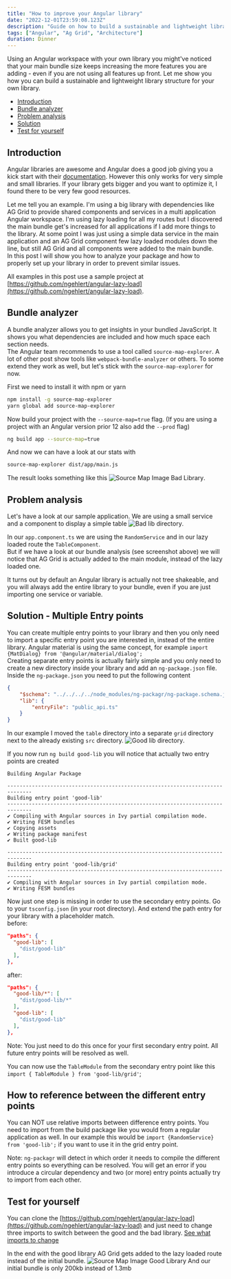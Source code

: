 ```yaml
---
title: "How to improve your Angular library"
date: "2022-12-01T23:59:08.123Z"
description: "Guide on how to build a sustainable and lightweight library structure for your own Angular library"
tags: ["Angular", "Ag Grid", "Architecture"]
duration: Dinner
---
```


Using an Angular workspace with your own library you might've noticed that your main bundle size keeps increasing the more features you are adding - even if you 
are not using all features up front. Let me show you how you can build a sustainable and lightweight library structure for your own library.

- [Introduction](#introduction)
- [Bundle analyzer](#bundle-analyzer)
- [Problem analysis](#problem-analysis)
- [Solution](#solution---multiple-entry-points)
- [Test for yourself](#test-for-yourself)

## Introduction
Angular libraries are awesome and Angular does a good job giving you a kick start with their [documentation](https://angular.io/guide/creating-libraries). 
However this only works for very simple and small libraries. If your library gets bigger and you want to optimize it, I found 
there to be very few good resources.  

Let me tell you an example. I'm using a big library with dependencies like AG Grid to provide shared components and services 
in a multi application Angular workspace. I'm using lazy loading for all my routes but I discovered the main bundle get's increased 
for all applications if I add more things to the library. At some point I was just using a simple data service in the main 
application and an AG Grid component few lazy loaded modules down the line, but still AG Grid and all components were added to the 
main bundle.  
In this post I will show you how to analyze your package and how to properly set up your library in order to prevent similar issues.

All examples in this post use a sample project at [https://github.com/ngehlert/angular-lazy-load](https://github.com/ngehlert/angular-lazy-load).

## Bundle analyzer
A bundle analyzer allows you to get insights in your bundled JavaScript. It shows you what dependencies are included and how much space 
each section needs.  
The Angular team recommends to use a tool called `source-map-explorer`. A lot of other post show tools like `webpack-bundle-analyzer`
or others. To some extend they work as well, but let's stick with the `source-map-explorer` for now. 

First we need to install it with npm or yarn
```bash
npm install -g source-map-explorer
yarn global add source-map-explorer
```

Now build your project with the `--source-map=true` flag. (If you are using a project with an Angular version prior 12 also add the `--prod` flag) 
```bash
ng build app --source-map=true
```
And now we can have a look at our stats with 
```bash
source-map-explorer dist/app/main.js
```
The result looks something like this ![Source Map Image Bad Library](./source-map-image-bad-lib.png). 

## Problem analysis
Let's have a look at our sample application. We are using a small service and a component to display a simple table ![Bad lib directory](./bad-lib-directory.png).

In our `app.component.ts` we are using the `RandomService` and in our lazy loaded route the `TableComponent`.  
But if we have a look at our bundle analysis (see screenshot above) we will notice that AG Grid is actually added to the main module, instead of the lazy loaded one.

It turns out by default an Angular library is actually not tree shakeable, and you will always add the entire library to your bundle, even if you are just 
importing one service or variable. 

## Solution - Multiple Entry points
You can create multiple entry points to your library and then you only need to import a specific entry point you are interested in, instead of the entire library. 
Angular material is using the same concept, for example `import {MatDialog} from '@angular/material/dialog';`  
Creating separate entry points is actually fairly simple and you only need to create a new directory inside your library and add an `ng-package.json` file. 
Inside the `ng-package.json` you need to put the following content
```json
{
    "$schema": "../../../../node_modules/ng-packagr/ng-package.schema.json",
    "lib": {
        "entryFile": "public_api.ts"
    }
}
```
In our example I moved the `table` directory into a separate `grid` directory next to the already existing `src` directory. ![Good lib directory](./good-lib-directory.png).

If you now run `ng build good-lib` you will notice that actually two entry points are created
```
Building Angular Package

------------------------------------------------------------------------------
Building entry point 'good-lib'
------------------------------------------------------------------------------
✔ Compiling with Angular sources in Ivy partial compilation mode.
✔ Writing FESM bundles
✔ Copying assets
✔ Writing package manifest
✔ Built good-lib

------------------------------------------------------------------------------
Building entry point 'good-lib/grid'
------------------------------------------------------------------------------
✔ Compiling with Angular sources in Ivy partial compilation mode.
✔ Writing FESM bundles
```
Now just one step is missing in order to use the secondary entry points. Go to your `tsconfig.json` (in your root directory). And extend the path entry for your library with a 
placeholder match.  
before:
```json
"paths": {
  "good-lib": [
    "dist/good-lib"
  ],
},
```
after:
```json
"paths": {
  "good-lib/*": [
    "dist/good-lib/*"
  ],
  "good-lib": [
    "dist/good-lib"
  ],
},
```
Note: You just need to do this once for your first secondary entry point. All future entry points will be resolved as well.

You can now use the `TableModule` from the secondary entry point like this `import { TableModule } from 'good-lib/grid'`;

## How to reference between the different entry points
You can NOT use relative imports between difference entry points. You need to import from the build package like you would from a regular application 
as well. In our example this would be `import {RandomService} from 'good-lib';` if you want to use it in the grid entry point.

Note: `ng-packagr` will detect in which order it needs to compile the different entry points so everything can be resolved. You will get an 
error if you introduce a circular dependency and two (or more) entry points actually try to import from each other.

## Test for yourself
You can clone the [https://github.com/ngehlert/angular-lazy-load](https://github.com/ngehlert/angular-lazy-load) and just need to change three imports
to switch between the good and the bad library. [See what imports to change](https://github.com/ngehlert/angular-lazy-load/commit/90995878740d9df7139beebb43bee0cd54967136) 

In the end with the good library AG Grid gets added to the lazy loaded route instead of the initial bundle.
![Source Map Image Good Library](./source-map-image-good-lib.png) And our initial bundle is only 200kb instead of 1.3mb